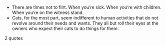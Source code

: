  - There are times not to flirt. When you’re sick. When you’re with children. When you’re on the witness stand.
 - Cats, for the most part, seem indifferent to human activities that do not revolve around their needs and wants. They all but roll their eyes at the owners who expect their cats to do things for them.

2 quotes